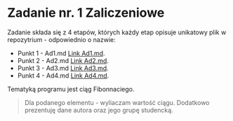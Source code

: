# Zadanie nr. 1 Zaliczeniowe
Zadanie składa się z 4 etapów, których każdy etap opisuje unikatowy plik w repozytrium - odpowiednio o nazwie:
* Punkt 1 - Ad1.md [Link Ad1.md](https://github.com/KacperKi/FibCalc/blob/main/Ad1.md).
* Punkt 2 - Ad2.md [Link Ad2.md](https://github.com/KacperKi/FibCalc/blob/main/Ad2.md).
* Punkt 3 - Ad3.md [Link Ad3.md](https://github.com/KacperKi/FibCalc/blob/main/Ad3.md).
* Punkt 4 - Ad4.md [Link Ad4.md](https://github.com/KacperKi/FibCalc/blob/main/Ad4.md).


Tematyką programu jest ciąg Fibonnaciego.
> Dla podanego elementu - wyliaczam wartość ciągu. 
> Dodatkowo prezentuję dane autora oraz jego grupę studencką.

